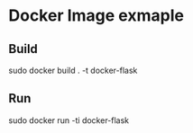 # Docker Image exmaple

## Build 
sudo docker build . -t docker-flask

## Run
sudo docker run -ti docker-flask 
